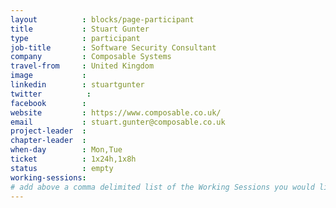```yaml
---
layout          : blocks/page-participant
title           : Stuart Gunter
type            : participant
job-title       : Software Security Consultant
company         : Composable Systems
travel-from     : United Kingdom
image           :
linkedin        : stuartgunter
twitter          :
facebook        :
website         : https://www.composable.co.uk/
email           : stuart.gunter@composable.co.uk
project-leader  :
chapter-leader  :
when-day        : Mon,Tue
ticket          : 1x24h,1x8h
status          : empty
working-sessions:
# add above a comma delimited list of the Working Sessions you would like to attend (use the session's title)
---
```


<!-- put more details about participant here -->
